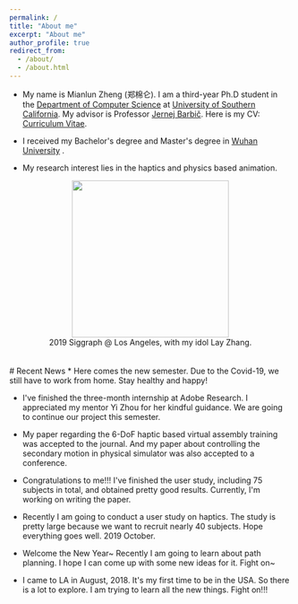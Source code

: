 ```yaml
---
permalink: /
title: "About me"
excerpt: "About me"
author_profile: true
redirect_from: 
  - /about/
  - /about.html
---
```



* My name is Mianlun Zheng (郑棉仑). I am a third-year Ph.D student in the [Department of Computer Science](https://www.cs.usc.edu/) at [University of Southern California](https://www.usc.edu/). My advisor is Professor [Jernej Barbič](http://www-bcf.usc.edu/~jbarbic/). Here is my CV: [Curriculum Vitae](/files/CV.pdf).

* I received my Bachelor's degree and Master's degree in [Wuhan University](https://en.whu.edu.cn/) .

* My research interest lies in the haptics and physics based animation.

<!---
<div align="center">
//  <img src="/images/whu_library.JPG" width="198"/><img src="/images/whu_castle.jpg" width="445"/>
</div>
<div align="center">
  In Wuhan University's library and Wuhan University's Sakura Castle ("老斋舍").
</div>
<div align="center">
  <img src="/images/grove1.jpg" width="250"/><img src="/images/grove2.jpg" width="445"/>
</div>
<div align="center">
  2018 Christmas @ The Grove.
</div>
-->

<div align="center">
<!--   <img src="/images/siggraph2019.jpg" width="280"/> -->
<!--   <iframe src="https://drive.google.com/file/d/1HimzV16RnBVuyyouuNFE_IFXTsDnctPx/preview" width="280" height="373" style="border: none"></iframe> -->
  <img src="https://drive.google.com/uc?id=1HimzV16RnBVuyyouuNFE_IFXTsDnctPx" width="280"/>
</div>
<div align="center">
  2019 Siggraph @ Los Angeles, with my idol Lay Zhang.
</div>


<br/>
<br/>
# Recent News
* Here comes the new semester. Due to the Covid-19, we still have to work from home. Stay healthy and happy!

* I've finished the three-month internship at Adobe Research. I appreciated my mentor Yi Zhou for her kindful guidance. We are going to continue our project this semester.  

* My paper regarding the 6-DoF haptic based virtual assembly training was accepted to the journal. And my paper about controlling the secondary motion in physical simulator was also accepted to a conference.

* Congratulations to me!!! I've finished the user study, including 75 subjects in total, and obtained pretty good results. Currently, I'm working on writing the paper.

* Recently I am going to conduct a user study on haptics. The study is pretty large because we want to recruit nearly 40 subjects. Hope everything goes well. 2019 October.

* Welcome the New Year~ Recently I am going to learn about path planning. I hope I can come up with some new ideas for it. Fight on~

* I came to LA in August, 2018. It's my first time to be in the USA. So there is a lot to explore. I am trying to learn all the new things. Fight on!!!
